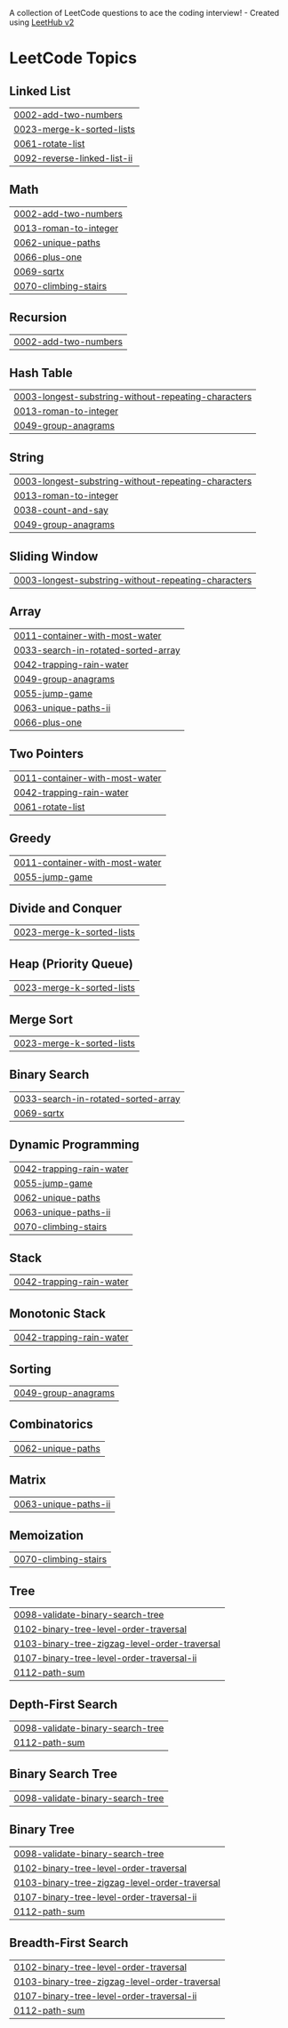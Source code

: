 A collection of LeetCode questions to ace the coding interview! - Created using [LeetHub v2](https://github.com/arunbhardwaj/LeetHub-2.0)
<!---LeetCode Topics Start-->
# LeetCode Topics
## Linked List
|  |
| ------- |
| [0002-add-two-numbers](https://github.com/abhi12103606/placement-class/tree/master/0002-add-two-numbers) |
| [0023-merge-k-sorted-lists](https://github.com/abhi12103606/placement-class/tree/master/0023-merge-k-sorted-lists) |
| [0061-rotate-list](https://github.com/abhi12103606/placement-class/tree/master/0061-rotate-list) |
| [0092-reverse-linked-list-ii](https://github.com/abhi12103606/placement-class/tree/master/0092-reverse-linked-list-ii) |
## Math
|  |
| ------- |
| [0002-add-two-numbers](https://github.com/abhi12103606/placement-class/tree/master/0002-add-two-numbers) |
| [0013-roman-to-integer](https://github.com/abhi12103606/placement-class/tree/master/0013-roman-to-integer) |
| [0062-unique-paths](https://github.com/abhi12103606/placement-class/tree/master/0062-unique-paths) |
| [0066-plus-one](https://github.com/abhi12103606/placement-class/tree/master/0066-plus-one) |
| [0069-sqrtx](https://github.com/abhi12103606/placement-class/tree/master/0069-sqrtx) |
| [0070-climbing-stairs](https://github.com/abhi12103606/placement-class/tree/master/0070-climbing-stairs) |
## Recursion
|  |
| ------- |
| [0002-add-two-numbers](https://github.com/abhi12103606/placement-class/tree/master/0002-add-two-numbers) |
## Hash Table
|  |
| ------- |
| [0003-longest-substring-without-repeating-characters](https://github.com/abhi12103606/placement-class/tree/master/0003-longest-substring-without-repeating-characters) |
| [0013-roman-to-integer](https://github.com/abhi12103606/placement-class/tree/master/0013-roman-to-integer) |
| [0049-group-anagrams](https://github.com/abhi12103606/placement-class/tree/master/0049-group-anagrams) |
## String
|  |
| ------- |
| [0003-longest-substring-without-repeating-characters](https://github.com/abhi12103606/placement-class/tree/master/0003-longest-substring-without-repeating-characters) |
| [0013-roman-to-integer](https://github.com/abhi12103606/placement-class/tree/master/0013-roman-to-integer) |
| [0038-count-and-say](https://github.com/abhi12103606/placement-class/tree/master/0038-count-and-say) |
| [0049-group-anagrams](https://github.com/abhi12103606/placement-class/tree/master/0049-group-anagrams) |
## Sliding Window
|  |
| ------- |
| [0003-longest-substring-without-repeating-characters](https://github.com/abhi12103606/placement-class/tree/master/0003-longest-substring-without-repeating-characters) |
## Array
|  |
| ------- |
| [0011-container-with-most-water](https://github.com/abhi12103606/placement-class/tree/master/0011-container-with-most-water) |
| [0033-search-in-rotated-sorted-array](https://github.com/abhi12103606/placement-class/tree/master/0033-search-in-rotated-sorted-array) |
| [0042-trapping-rain-water](https://github.com/abhi12103606/placement-class/tree/master/0042-trapping-rain-water) |
| [0049-group-anagrams](https://github.com/abhi12103606/placement-class/tree/master/0049-group-anagrams) |
| [0055-jump-game](https://github.com/abhi12103606/placement-class/tree/master/0055-jump-game) |
| [0063-unique-paths-ii](https://github.com/abhi12103606/placement-class/tree/master/0063-unique-paths-ii) |
| [0066-plus-one](https://github.com/abhi12103606/placement-class/tree/master/0066-plus-one) |
## Two Pointers
|  |
| ------- |
| [0011-container-with-most-water](https://github.com/abhi12103606/placement-class/tree/master/0011-container-with-most-water) |
| [0042-trapping-rain-water](https://github.com/abhi12103606/placement-class/tree/master/0042-trapping-rain-water) |
| [0061-rotate-list](https://github.com/abhi12103606/placement-class/tree/master/0061-rotate-list) |
## Greedy
|  |
| ------- |
| [0011-container-with-most-water](https://github.com/abhi12103606/placement-class/tree/master/0011-container-with-most-water) |
| [0055-jump-game](https://github.com/abhi12103606/placement-class/tree/master/0055-jump-game) |
## Divide and Conquer
|  |
| ------- |
| [0023-merge-k-sorted-lists](https://github.com/abhi12103606/placement-class/tree/master/0023-merge-k-sorted-lists) |
## Heap (Priority Queue)
|  |
| ------- |
| [0023-merge-k-sorted-lists](https://github.com/abhi12103606/placement-class/tree/master/0023-merge-k-sorted-lists) |
## Merge Sort
|  |
| ------- |
| [0023-merge-k-sorted-lists](https://github.com/abhi12103606/placement-class/tree/master/0023-merge-k-sorted-lists) |
## Binary Search
|  |
| ------- |
| [0033-search-in-rotated-sorted-array](https://github.com/abhi12103606/placement-class/tree/master/0033-search-in-rotated-sorted-array) |
| [0069-sqrtx](https://github.com/abhi12103606/placement-class/tree/master/0069-sqrtx) |
## Dynamic Programming
|  |
| ------- |
| [0042-trapping-rain-water](https://github.com/abhi12103606/placement-class/tree/master/0042-trapping-rain-water) |
| [0055-jump-game](https://github.com/abhi12103606/placement-class/tree/master/0055-jump-game) |
| [0062-unique-paths](https://github.com/abhi12103606/placement-class/tree/master/0062-unique-paths) |
| [0063-unique-paths-ii](https://github.com/abhi12103606/placement-class/tree/master/0063-unique-paths-ii) |
| [0070-climbing-stairs](https://github.com/abhi12103606/placement-class/tree/master/0070-climbing-stairs) |
## Stack
|  |
| ------- |
| [0042-trapping-rain-water](https://github.com/abhi12103606/placement-class/tree/master/0042-trapping-rain-water) |
## Monotonic Stack
|  |
| ------- |
| [0042-trapping-rain-water](https://github.com/abhi12103606/placement-class/tree/master/0042-trapping-rain-water) |
## Sorting
|  |
| ------- |
| [0049-group-anagrams](https://github.com/abhi12103606/placement-class/tree/master/0049-group-anagrams) |
## Combinatorics
|  |
| ------- |
| [0062-unique-paths](https://github.com/abhi12103606/placement-class/tree/master/0062-unique-paths) |
## Matrix
|  |
| ------- |
| [0063-unique-paths-ii](https://github.com/abhi12103606/placement-class/tree/master/0063-unique-paths-ii) |
## Memoization
|  |
| ------- |
| [0070-climbing-stairs](https://github.com/abhi12103606/placement-class/tree/master/0070-climbing-stairs) |
## Tree
|  |
| ------- |
| [0098-validate-binary-search-tree](https://github.com/abhi12103606/placement-class/tree/master/0098-validate-binary-search-tree) |
| [0102-binary-tree-level-order-traversal](https://github.com/abhi12103606/placement-class/tree/master/0102-binary-tree-level-order-traversal) |
| [0103-binary-tree-zigzag-level-order-traversal](https://github.com/abhi12103606/placement-class/tree/master/0103-binary-tree-zigzag-level-order-traversal) |
| [0107-binary-tree-level-order-traversal-ii](https://github.com/abhi12103606/placement-class/tree/master/0107-binary-tree-level-order-traversal-ii) |
| [0112-path-sum](https://github.com/abhi12103606/placement-class/tree/master/0112-path-sum) |
## Depth-First Search
|  |
| ------- |
| [0098-validate-binary-search-tree](https://github.com/abhi12103606/placement-class/tree/master/0098-validate-binary-search-tree) |
| [0112-path-sum](https://github.com/abhi12103606/placement-class/tree/master/0112-path-sum) |
## Binary Search Tree
|  |
| ------- |
| [0098-validate-binary-search-tree](https://github.com/abhi12103606/placement-class/tree/master/0098-validate-binary-search-tree) |
## Binary Tree
|  |
| ------- |
| [0098-validate-binary-search-tree](https://github.com/abhi12103606/placement-class/tree/master/0098-validate-binary-search-tree) |
| [0102-binary-tree-level-order-traversal](https://github.com/abhi12103606/placement-class/tree/master/0102-binary-tree-level-order-traversal) |
| [0103-binary-tree-zigzag-level-order-traversal](https://github.com/abhi12103606/placement-class/tree/master/0103-binary-tree-zigzag-level-order-traversal) |
| [0107-binary-tree-level-order-traversal-ii](https://github.com/abhi12103606/placement-class/tree/master/0107-binary-tree-level-order-traversal-ii) |
| [0112-path-sum](https://github.com/abhi12103606/placement-class/tree/master/0112-path-sum) |
## Breadth-First Search
|  |
| ------- |
| [0102-binary-tree-level-order-traversal](https://github.com/abhi12103606/placement-class/tree/master/0102-binary-tree-level-order-traversal) |
| [0103-binary-tree-zigzag-level-order-traversal](https://github.com/abhi12103606/placement-class/tree/master/0103-binary-tree-zigzag-level-order-traversal) |
| [0107-binary-tree-level-order-traversal-ii](https://github.com/abhi12103606/placement-class/tree/master/0107-binary-tree-level-order-traversal-ii) |
| [0112-path-sum](https://github.com/abhi12103606/placement-class/tree/master/0112-path-sum) |
<!---LeetCode Topics End-->